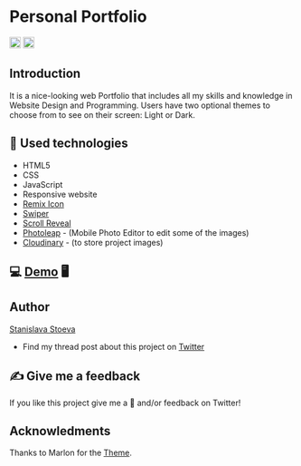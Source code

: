 # Personal Portfolio

<img src="https://img.shields.io/github/stars/StasiS-web/StasiS-web.github.io?color=%23C7D7EF&label=Stars&logo=Github&style=plastic" width=auto height="20" /> <img src="https://img.shields.io/github/deployments/StasiS-web/StasiS-web.github.io/github-pages?label=Deploy&style=plastic" width=auto height="20" /> 

## Introduction
It is a nice-looking web Portfolio that includes all my skills and knowledge in Website Design and Programming. Users have two optional themes to choose from to see on their screen: Light or Dark.

## :hammer: Used technologies

* HTML5
* CSS
* JavaScript
* Responsive website
* [Remix Icon](https://remixicon.com/)
* [Swiper](https://swiperjs.com/)
* [Scroll Reveal](https://scrollrevealjs.org/)
* [Photoleap](https://www.photoleapapp.com/landing/photoleap/v1/?flowId=photoleap_interactive&variantId=plt) - (Mobile Photo Editor to edit some of the images)
* [Cloudinary](https://cloudinary.com/) - (to store project images)

## :computer: [Demo](https://stasis-web.github.io/index.html) :desktop_computer:

## Author

[Stanislava Stoeva](https://github.com/StasiS-web) 
* Find my thread post about this project on [Twitter](https://twitter.com/StasiStoeva) 

## ✍️ Give me a feedback
If you like this project give me a 🌟 and/or feedback on Twitter!

## Acknowledments
Thanks to Marlon for the [Theme](https://github.com/bedimcode/responsive-portfolio-website-Ansel). 
